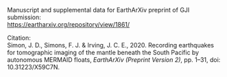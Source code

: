 Manuscript and supplemental data for EarthArXiv preprint of GJI submission:\
https://eartharxiv.org/repository/view/1861/

Citation:\
Simon, J. D., Simons, F. J. & Irving, J. C. E., 2020. Recording earthquakes for
tomographic imaging of the mantle beneath the South Pacific by autonomous
MERMAID floats, *EarthArXiv (Preprint Version 2)*, pp. 1–31, doi: 10.31223/X59C7N.
